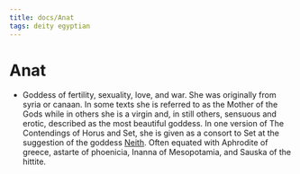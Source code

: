 ```yaml
---
title: docs/Anat
tags: deity egyptian
---
```


# Anat
- Goddess of fertility, sexuality, love, and war. She was originally from syria or canaan. In some texts she is referred to as the Mother of the Gods while in others she is a virgin and, in still others, sensuous and erotic, described as the most beautiful goddess. In one version of The Contendings of Horus and Set, she is given as a consort to Set at the suggestion of the goddess [Neith](Neith.md). Often equated with Aphrodite of greece, astarte of phoenicia, Inanna of Mesopotamia, and Sauska of the hittite.